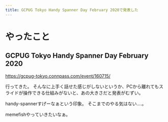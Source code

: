 ```yaml
---
title: GCPUG Tokyo Handy Spanner Day February 2020で発表した
---
```


# やったこと

## GCPUG Tokyo Handy Spanner Day February 2020

https://gcpug-tokyo.connpass.com/event/160715/

行ってきた。
そんなに上手く話せた感じがしないというか、PCから離れてもスライドが操作できる仕組みがないと、あの大きさだと発表がむずい。

handy-spannerすげーなぁという印象。
そこまでのやる気はない‥‥。

memefishやっていきたいなぁ。
